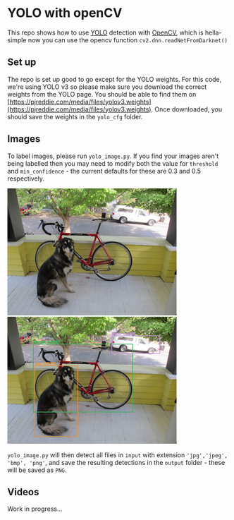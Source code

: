 # YOLO with openCV
This repo shows how to use [YOLO](https://pjreddie.com/darknet/yolo/) detection with [OpenCV](https://opencv.org/), which is hella-simple now you can use the opencv function `cv2.dnn.readNetFromDarknet()`

## Set up
The repo is set up good to go except for the YOLO weights. For this code, we're using YOLO v3 so please make sure you download the correct weights from the YOLO page. You should be able to find them on [https://pjreddie.com/media/files/yolov3.weights](https://pjreddie.com/media/files/yolov3.weights). Once downloaded, you should save the weights in the `yolo_cfg` folder.

## Images
To label images, please run `yolo_image.py`. If you find your images aren't being labelled then you may need to modify both the value for `threshold` and `min_confidence` - the current defaults for these are 0.3 and 0.5 respectively.

<img src="input/dog.jpg" alt="Goodboy somewhere" width="384" height="288"/>
<img src="output/dog.png" alt="Goodboy there!" width="384" height="288"/>

`yolo_image.py` will then detect all files in `input` with extension `'jpg','jpeg', 'bmp', 'png'`, and save the resulting detections in the `output` folder - these will be saved as `PNG`.

## Videos
Work in progress...